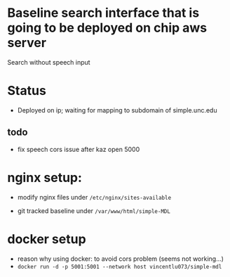 # Baseline search interface that is going to be deployed on chip aws server
Search without speech input

# Status
* Deployed on ip; waiting for mapping to subdomain of simple.unc.edu

## todo
* fix speech cors issue after kaz open 5000

# nginx setup:
* modify nginx files under `/etc/nginx/sites-available`

* git tracked baseline under `/var/www/html/simple-MDL`

# docker setup
* reason why using docker: to avoid cors problem (seems not working...)
* `docker run -d -p 5001:5001 --network host vincentlu073/simple-mdl`

